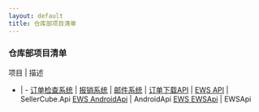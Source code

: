 ```yaml
---
layout: default
title: 仓库部项目清单
---
```


### 仓库部项目清单

项目 | 描述
- | -
[订单检查系统](http://192.168.1.122:3000/) | 
[报销系统](http://192.168.1.122:3000/) | 
[邮件系统](http://192.168.1.122:3000/) | 
[订单下载API](http://192.168.1.122:3000/) | 
[EWS API](http://192.168.1.73:5000/) | SellerCube.Api
[EWS AndroidApi](http://192.168.1.73:50002/) | AndroidApi
[EWS EWSApi](http://192.168.1.73:50001/) | EWSApi



